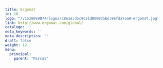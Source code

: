 ```yaml
---
title: Ergomat
id: 18
logo: "/v1530089074/logos/c8e1e5d5c9c21d8008d5bd39efda76a0-ergomat.jpg"
link: http://www.ergomat.com/global/
catalogo: ''
meta_keywords: ''
meta_description: ''
draft: false
weight: 12
menu:
  principal:
    parent: "Marcas"
---
```

